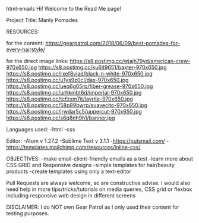 html-emails
Hi! Welcome to the Read Me page!

Project Title: Manly Pomades

RESOURCES:

for the content: https://gearpatrol.com/2018/06/09/best-pomades-for-every-hairstyle/

for the direct image links: https://s8.postimg.cc/wjajh79yd/american-crew-970x650.jpg https://s8.postimg.cc/ku6jt9651/baxter-970x650.jpg https://s8.postimg.cc/rxef8vjad/black-n-white-970x650.jpg https://s8.postimg.cc/u1ys9z0cl/dax-970x650.jpg https://s8.postimg.cc/ueq6g65rp/fiber-grease-970x650.jpg https://s8.postimg.cc/urhkmbt6d/imperial-970x650.jpg https://s8.postimg.cc/tcfzxm7it/layrite-970x650.jpg https://s8.postimg.cc/58p89bwrp/suavecito-970x650.jpg https://s8.postimg.cc/jrwdar5c5/uppercut-970x650.jpg https://s8.postimg.cc/s6q8nh9h1/banner.jpg

Languages used: -html -css

Editor: -Atom v 1.27.2 -Sublime Text v 3.1.1 -https://putsmail.com/ -https://templates.mailchimp.com/resources/inline-css/

OBJECTIVES: -make email-client-friendly emails as a test -learn more about CSS GRID and Responsive designs -simple templates for hair/beauty products -create templates using only a text-editor

Pull Requests are always welcome, so are constructive advise. I would also need help in more tips/tricks/tutorials on media queries, CSS grid or flexbox including responsive web design in different screens

DISCLAIMER: I do NOT own Gear Patrol as I only used their content for testing purposes.
